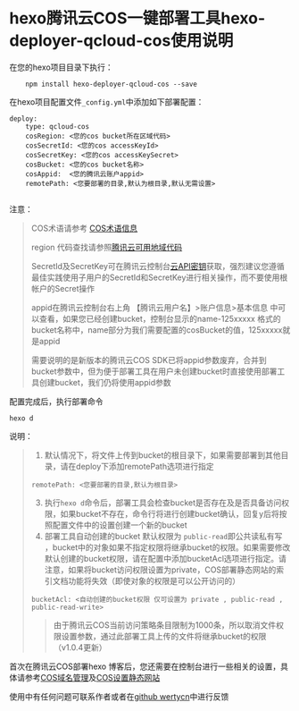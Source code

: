 # hexo腾讯云COS一键部署工具hexo-deployer-qcloud-cos使用说明

在您的hexo项目目录下执行：

```
    npm install hexo-deployer-qcloud-cos --save
```

在hexo项目配置文件`_config.yml`中添加如下部署配置：

```
deploy:
    type: qcloud-cos
    cosRegion: <您的cos bucket所在区域代码>
    cosSecretId: <您的cos accessKeyId>
    cosSecretKey: <您的cos accessKeySecret>
    cosBucket: <您的cos bucket名称>
    cosAppid:  <您的腾讯云账户appid>
    remotePath: <您要部署的目录,默认为根目录,默认无需设置>
  
```

<!-- more -->
注意：

> COS术语请参考 [COS术语信息](https://cloud.tencent.com/document/product/436/7751)
>
> region  代码查找请参照[腾讯云可用地域代码](https://cloud.tencent.com/document/product/436/6224)
>
> SecretId及SecretKey可在腾讯云控制台[云API密钥](https://console.cloud.tencent.com/cam/capi)获取，强烈建议您遵循最佳实践使用子用户的SecretId和SecretKey进行相关操作，而不要使用根帐户的Secret操作
>
> appid在腾讯云控制台右上角 【腾讯云用户名】>账户信息>基本信息 中可以查看，如果您已经创建bucket，控制台显示的name-125xxxxx 格式的bucket名称中，name部分为我们需要配置的cosBucket的值，125xxxxx就是appid
>
> 需要说明的是新版本的腾讯云COS SDK已将appid参数废弃，合并到bucket参数中，但为便于部署工具在用户未创建bucket时直接使用部署工具创建bucket，我们仍将使用appid参数



配置完成后，执行部署命令

```
hexo d
```

说明：

> 1. 默认情况下，将文件上传到bucket的根目录下，如果需要部署到其他目录，请在deploy下添加remotePath选项进行指定
>
> ```
> remotePath: <您要部署的目录,默认为根目录>
> ```
>
> 3. 执行`hexo d`命令后，部署工具会检查bucket是否存在及是否具备访问权限，如果bucket不存在，命令行将进行创建bucket确认，回复y后将按照配置文件中的设置创建一个新的bucket
> 4. 部署工具自动创建的bucket 默认权限为  `public-read`即公共读私有写 ，bucket中的对象如果不指定权限将继承bucket的权限。如果需要修改默认创建的bucket权限，请在配置中添加bucketAcl选项进行指定。请注意，如果将bucket访问权限设置为private，COS部署静态网站的索引文档功能将失效（即使对象的权限是可以公开访问的）
>
> ```
> bucketAcl: <自动创建的bucket权限 仅可设置为 private , public-read , public-read-write> 
> ```
>
> > 由于腾讯云COS当前访问策略条目限制为1000条，所以取消文件权限设置参数，通过此部署工具上传的文件将继承bucket的权限（v1.0.4更新）

首次在腾讯云COS部署hexo 博客后，您还需要在控制台进行一些相关的设置，具体请参考[COS域名管理](https://cloud.tencent.com/document/product/436/18424)及[COS设置静态网站](https://cloud.tencent.com/document/product/436/14984)



使用中有任何问题可联系作者或者在[github wertycn](https://github.com/wertycn/hexo-deployer-qcloud-cos/issues)中进行反馈